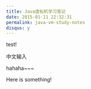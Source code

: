 ```yaml
---
title: Java虚拟机学习笔记
date: 2015-01-11 22:32:31
permalink: java-vm-study-notes
disqus: y
---
```


test!

中文输入

hahaha~~~

Here is something!
